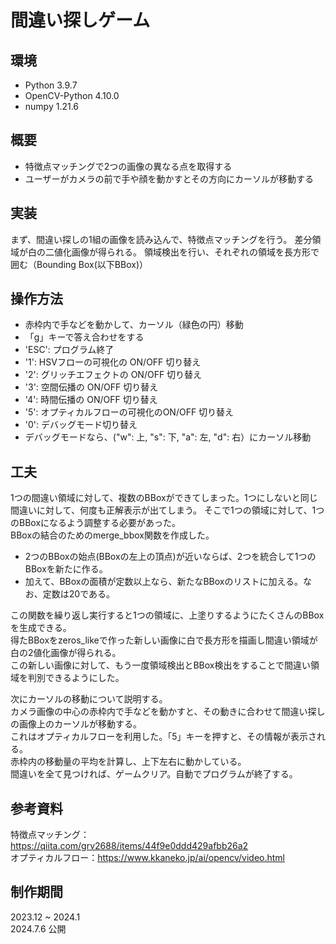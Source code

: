 # 間違い探しゲーム
## 環境  
- Python 3.9.7
- OpenCV-Python 4.10.0
- numpy 1.21.6
## 概要
- 特徴点マッチングで2つの画像の異なる点を取得する
- ユーザーがカメラの前で手や顔を動かすとその方向にカーソルが移動する
## 実装
まず、間違い探しの1組の画像を読み込んで、特徴点マッチングを行う。
差分領域が白の二値化画像が得られる。
領域検出を行い、それぞれの領域を長方形で囲む（Bounding Box(以下BBox)）
## 操作方法
- 赤枠内で手などを動かして、カーソル（緑色の円）移動
- 「g」キーで答え合わせをする
- 'ESC': プログラム終了
- '1': HSVフローの可視化の ON/OFF 切り替え
- '2': グリッチエフェクトの ON/OFF 切り替え
- '3': 空間伝播の ON/OFF 切り替え
- '4': 時間伝播の ON/OFF 切り替え
- '5': オプティカルフローの可視化のON/OFF 切り替え
- '0': デバッグモード切り替え
- デバッグモードなら、("w": 上, "s": 下, "a": 左, "d": 右）にカーソル移動
## 工夫
1つの間違い領域に対して、複数のBBoxができてしまった。1つにしないと同じ間違いに対して、何度も正解表示が出てしまう。
そこで1つの領域に対して、1つのBBoxになるよう調整する必要があった。  
BBoxの結合のためのmerge_bbox関数を作成した。  
- 2つのBBoxの始点(BBoxの左上の頂点)が近いならば、2つを統合して1つのBBoxを新たに作る。
- 加えて、BBoxの面積が定数以上なら、新たなBBoxのリストに加える。なお、定数は20である。  

この関数を繰り返し実行すると1つの領域に、上塗りするようにたくさんのBBoxを生成できる。  
得たBBoxをzeros_likeで作った新しい画像に白で長方形を描画し間違い領域が白の2値化画像が得られる。  
この新しい画像に対して、もう一度領域検出とBBox検出をすることで間違い領域を判別できるようにした。

次にカーソルの移動について説明する。  
カメラ画像の中心の赤枠内で手などを動かすと、その動きに合わせて間違い探しの画像上のカーソルが移動する。  
これはオプティカルフローを利用した。「5」キーを押すと、その情報が表示される。  
赤枠内の移動量の平均を計算し、上下左右に動かしている。  
間違いを全て見つければ、ゲームクリア。自動でプログラムが終了する。
## 参考資料
特徴点マッチング：https://qiita.com/grv2688/items/44f9e0ddd429afbb26a2  
オプティカルフロー：https://www.kkaneko.jp/ai/opencv/video.html
## 制作期間
2023.12 ~ 2024.1  
2024.7.6 公開

